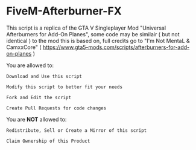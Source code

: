 # FiveM-Afterburner-FX


This script is a replica of the GTA V Singleplayer Mod "Universal Afterburners for Add-On Planes", some code may be similair ( but not identical ) to the mod this is based on, full credits go to "I'm Not MentaL & CamxxCore" ( https://www.gta5-mods.com/scripts/afterburners-for-add-on-planes )


You are allowed to:


	Download and Use this script
	
	Modify this script to better fit your needs
	
	Fork and Edit the script
	
	Create Pull Requests for code changes
	
	
	
You are **NOT** allowed to:


	Redistribute, Sell or Create a Mirror of this script
	
	Claim Ownership of this Product
	
